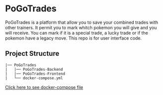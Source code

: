 # PoGoTrades

PoGoTrades is a platform that allow you to save your combined trades with other trainers. It permit you to mark whitch pokemon you will give and you will receive. You can mark if it is a special trade, a lucky trade or if the pokemon have a legacy move. This repo is for user interface code.

## Project Structure

```
|── PoGoTrades
|   |── PoGoTrades-Backend
|   |── PoGoTrades-Frontend
|   └── docker-compose.yml
```

[Click here to see docker-compose file](https://gist.github.com/ruiaraujo012/ae78454aa84eb8866c1d7cf35dfc7f14)
